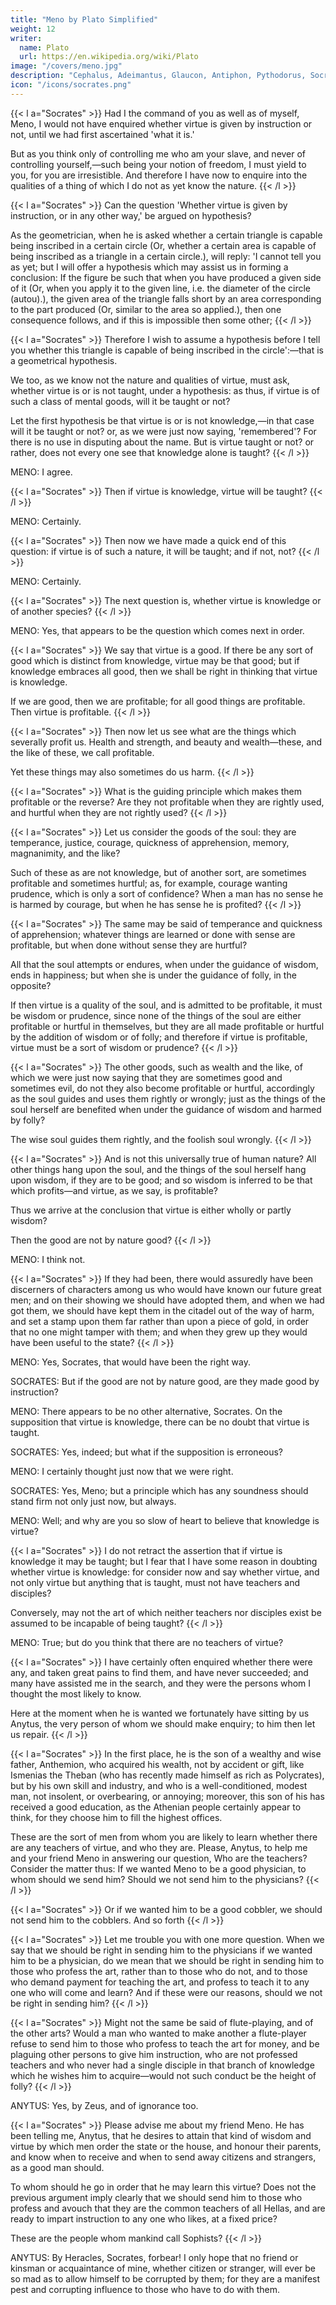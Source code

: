```yaml
---
title: "Meno by Plato Simplified"
weight: 12
writer:
  name: Plato
  url: https://en.wikipedia.org/wiki/Plato
image: "/covers/meno.jpg"
description: "Cephalus, Adeimantus, Glaucon, Antiphon, Pythodorus, Socrates, Zeno, Parmenides, Aristoteles"
icon: "/icons/socrates.png"
---
```



{{< l a="Socrates" >}}
Had I the command of you as well as of myself, Meno, I would not have enquired whether virtue is given by instruction or not, until we had first ascertained 'what it is.'

But as you think only of controlling me who am your slave, and never of controlling yourself,—such being your notion of freedom, I must yield to you, for you are irresistible. And therefore I have now to enquire into the qualities of a thing of which I do not as yet know the nature.
{{< /l >}}


{{< l a="Socrates" >}}
Can the question 'Whether virtue is given by instruction, or in any other way,' be argued on hypothesis?

As the geometrician, when he is asked whether a certain triangle is capable being inscribed in a certain circle (Or, whether a certain area is capable of being inscribed as a triangle in a certain circle.), will reply: 'I cannot tell you as yet; but I will offer a hypothesis which may assist us in forming a conclusion: If the figure be such that when you have produced a given side of it (Or, when you apply it to the given line, i.e. the diameter of the circle (autou).), the given area of the triangle falls short by an area corresponding to the part produced (Or, similar to the area so applied.), then one consequence follows, and if this is impossible then some other;
{{< /l >}}


{{< l a="Socrates" >}}
Therefore I wish to assume a hypothesis before I tell you whether this triangle is capable of being inscribed in the circle':—that is a geometrical hypothesis.

We too, as we know not the nature and qualities of virtue, must ask, whether virtue is or is not taught, under a hypothesis: as thus, if virtue is of such a class of mental goods, will it be taught or not?

Let the first hypothesis be that virtue is or is not knowledge,—in that case will it be taught or not? or, as we were just now saying, 'remembered'? For there is no use in disputing about the name. But is virtue taught or not? or rather, does not every one see that knowledge alone is taught?
{{< /l >}}


MENO: I agree.

{{< l a="Socrates" >}}
Then if virtue is knowledge, virtue will be taught?
{{< /l >}}


MENO: Certainly.

{{< l a="Socrates" >}}
Then now we have made a quick end of this question: if virtue is of such a nature, it will be taught; and if not, not?
{{< /l >}}


MENO: Certainly.

{{< l a="Socrates" >}}
The next question is, whether virtue is knowledge or of another species?
{{< /l >}}


MENO: Yes, that appears to be the question which comes next in order.

{{< l a="Socrates" >}}
We say that virtue is a good. If there be any sort of good which is distinct from knowledge, virtue may be that good; but if knowledge embraces all good, then we shall be right in thinking that virtue is knowledge.  

If we are good, then we are profitable; for all good things are profitable. Then virtue is profitable.
{{< /l >}}


{{< l a="Socrates" >}}
Then now let us see what are the things which severally profit us. Health and strength, and beauty and wealth—these, and the like of these, we call profitable.

Yet these things may also sometimes do us harm.
{{< /l >}}


{{< l a="Socrates" >}}
What is the guiding principle which makes them profitable or the reverse? Are they not profitable when they are rightly used, and hurtful when they are not rightly used?
{{< /l >}}


{{< l a="Socrates" >}}
Let us consider the goods of the soul: they are temperance, justice, courage, quickness of apprehension, memory, magnanimity, and the like?

Such of these as are not knowledge, but of another sort, are sometimes profitable and sometimes hurtful; as, for example, courage wanting prudence, which is only a sort of confidence? When a man has no sense he is harmed by courage, but when he has sense he is profited?
{{< /l >}}


{{< l a="Socrates" >}}
The same may be said of temperance and quickness of apprehension; whatever things are learned or done with sense are profitable, but when done without sense they are hurtful?

All that the soul attempts or endures, when under the guidance of wisdom, ends in happiness; but when she is under the guidance of folly, in the opposite?

If then virtue is a quality of the soul, and is admitted to be profitable, it must be wisdom or prudence, since none of the things of the soul are either profitable or hurtful in themselves, but they are all made profitable or hurtful by the addition of wisdom or of folly; and therefore if virtue is profitable, virtue must be a sort of wisdom or prudence?
{{< /l >}}

{{< l a="Socrates" >}}
The other goods, such as wealth and the like, of which we were just now saying that they are sometimes good and sometimes evil, do not they also become profitable or hurtful, accordingly as the soul guides and uses them rightly or wrongly; just as the things of the soul herself are benefited when under the guidance of wisdom and harmed by folly?

The wise soul guides them rightly, and the foolish soul wrongly.
{{< /l >}}


{{< l a="Socrates" >}}
And is not this universally true of human nature? All other things hang upon the soul, and the things of the soul herself hang upon wisdom, if they are to be good; and so wisdom is inferred to be that which profits—and virtue, as we say, is profitable?

Thus we arrive at the conclusion that virtue is either wholly or partly wisdom?

Then the good are not by nature good?
{{< /l >}}

MENO: I think not.

{{< l a="Socrates" >}}
If they had been, there would assuredly have been discerners of characters among us who would have known our future great men; and on their showing we should have adopted them, and when we had got them, we should have kept them in the citadel out of the way of harm, and set a stamp upon them far rather than upon a piece of gold, in order that no one might tamper with them; and when they grew up they would have been useful to the state?
{{< /l >}}


MENO: Yes, Socrates, that would have been the right way.

SOCRATES: But if the good are not by nature good, are they made good by instruction?

MENO: There appears to be no other alternative, Socrates. On the supposition that virtue is knowledge, there can be no doubt that virtue is taught.

SOCRATES: Yes, indeed; but what if the supposition is erroneous?

MENO: I certainly thought just now that we were right.

SOCRATES: Yes, Meno; but a principle which has any soundness should stand firm not only just now, but always.

MENO: Well; and why are you so slow of heart to believe that knowledge is virtue?

{{< l a="Socrates" >}}
I do not retract the assertion that if virtue is knowledge it may be taught; but I fear that I have some reason in doubting whether virtue is knowledge: for consider now and say whether virtue, and not only virtue but anything that is taught, must not have teachers and disciples?

Conversely, may not the art of which neither teachers nor disciples exist be assumed to be incapable of being taught?
{{< /l >}}


MENO: True; but do you think that there are no teachers of virtue?


{{< l a="Socrates" >}}
I have certainly often enquired whether there were any, and taken great pains to find them, and have never succeeded; and many have assisted me in the search, and they were the persons whom I thought the most likely to know. 

Here at the moment when he is wanted we fortunately have sitting by us Anytus, the very person of whom we should make enquiry; to him then let us repair.
{{< /l >}}

{{< l a="Socrates" >}}
In the first place, he is the son of a wealthy and wise father, Anthemion, who acquired his wealth, not by accident or gift, like Ismenias the Theban (who has recently made himself as rich as Polycrates), but by his own skill and industry, and who is a well-conditioned, modest man, not insolent, or overbearing, or annoying; moreover, this son of his has received a good education, as the Athenian people certainly appear to think, for they choose him to fill the highest offices.

These are the sort of men from whom you are likely to learn whether there are any teachers of virtue, and who they are. Please, Anytus, to help me and your friend Meno in answering our question, Who are the teachers? Consider the matter thus: If we wanted Meno to be a good physician, to whom should we send him? Should we not send him to the physicians?
{{< /l >}}


{{< l a="Socrates" >}}
Or if we wanted him to be a good cobbler, we should not send him to the cobblers. And so forth
{{< /l >}}


{{< l a="Socrates" >}}
Let me trouble you with one more question. When we say that we should be right in sending him to the physicians if we wanted him to be a physician, do we mean that we should be right in sending him to those who profess the art, rather than to those who do not, and to those who demand payment for teaching the art, and profess to teach it to any one who will come and learn? And if these were our reasons, should we not be right in sending him?
{{< /l >}}


{{< l a="Socrates" >}}
Might not the same be said of flute-playing, and of the other arts? Would a man who wanted to make another a flute-player refuse to send him to those who profess to teach the art for money, and be plaguing other persons to give him instruction, who are not professed teachers and who never had a single disciple in that branch of knowledge which he wishes him to acquire—would not such conduct be the height of folly?
{{< /l >}}


ANYTUS: Yes, by Zeus, and of ignorance too.

{{< l a="Socrates" >}}
Please advise me about my friend Meno. He has been telling me, Anytus, that he desires to attain that kind of wisdom and virtue by which men order the state or the house, and honour their parents, and know when to receive and when to send away citizens and strangers, as a good man should. 

To whom should he go in order that he may learn this virtue? Does not the previous argument imply clearly that we should send him to those who profess and avouch that they are the common teachers of all Hellas, and are ready to impart instruction to any one who likes, at a fixed price?

These are the people whom mankind call Sophists?
{{< /l >}}


ANYTUS: By Heracles, Socrates, forbear! I only hope that no friend or kinsman or acquaintance of mine, whether citizen or stranger, will ever be so mad as to allow himself to be corrupted by them; for they are a manifest pest and corrupting influence to those who have to do with them.
